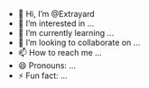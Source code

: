- 👋 Hi, I’m @Extrayard
- 👀 I’m interested in ...
- 🌱 I’m currently learning ...
- 💞️ I’m looking to collaborate on ...
- 📫 How to reach me ...
- 😄 Pronouns: ...
- ⚡ Fun fact: ...

<!---
Extrayard/Extrayard is a ✨ special ✨ repository because its `README.md` (this file) appears on your GitHub profile.
You can click the Preview link to take a look at your change 

```markdown
# Minecraft Bedrock Bot

Ce projet est un bot conçu pour interagir avec le jeu Minecraft Bedrock. Il permet d'automatiser certaines tâches dans le jeu, telles que la gestion des joueurs, l'exécution de commandes, et l'interaction avec l'environnement de jeu. Le bot peut être personnalisé pour répondre à divers besoins spécifiques, comme la gestion des événements en jeu ou l'automatisation de la construction.

## Fonctionnalités Principales

- **Gestion des joueurs** : Suivi des entrées et sorties des joueurs sur le serveur.
- **Exécution de commandes** : Capacité à exécuter des commandes en jeu pour automatiser des tâches.
- **Personnalisation** : Facilité d'ajout de nouvelles fonctionnalités en fonction des besoins.

## Installation

1. Clonez le dépôt :
   ```bash
   git clone https://github.com/username/MinecraftBedrockBot.git
   ```

2. Installez les dépendances nécessaires.

## Utilisation

Exécutez le script avec Python :
```bash
python bot_minecraft.py
```

## Contribution

Les contributions sont les bienvenues ! Si vous souhaitez proposer des améliorations ou des fonctionnalités, merci d'ouvrir une demande d'extraction.
```

### Instructions pour Ajouter la Description

1. Ouvrez votre fichier `README.md` dans le dépôt GitHub.
2. Remplacez le contenu par défaut ou ajoutez cette description dans la section appropriée.
3. N'oubliez pas de modifier l'URL de clonage (`https://github.com/username/MinecraftBedrockBot.git`) pour correspondre à votre dépôt.
4. Enregistrez les modifications et validez-les.

Cette description donne une vue d'ensemble de ce que fait votre bot et comment les utilisateurs peuvent l'installer et l'utiliser. Si vous souhaitez ajouter ou modifier des détails spécifiques, n'hésitez pas à le faire !
--->
